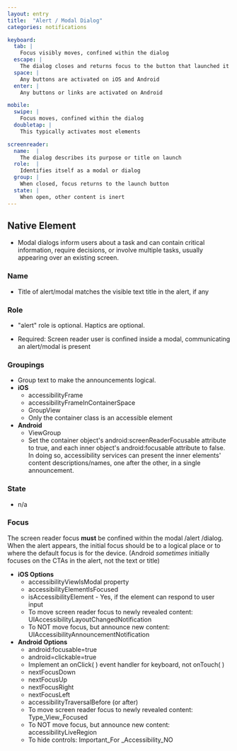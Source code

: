 ```yaml
---
layout: entry
title:  "Alert / Modal Dialog"
categories: notifications

keyboard:
  tab: |
    Focus visibly moves, confined within the dialog
  escape: |
    The dialog closes and returns focus to the button that launched it
  space: |
    Any buttons are activated on iOS and Android
  enter: |
    Any buttons or links are activated on Android

mobile:
  swipe: |
    Focus moves, confined within the dialog
  doubletap: |
    This typically activates most elements

screenreader:
  name:  |
    The dialog describes its purpose or title on launch
  role:  |
    Identifies itself as a modal or dialog
  group: |
    When closed, focus returns to the launch button
  state: |
    When open, other content is inert
---
```



## Native Element

- Modal dialogs inform users about a task and can contain critical information, require decisions, or involve multiple tasks, usually appearing over an existing screen.

### Name

- Title of alert/modal matches the visible text title in the alert, if any

### Role

- "alert" role is optional. Haptics are optional.  
  
- Required: Screen reader user is confined inside a modal, communicating an alert/modal is present  
  

### Groupings

- Group text to make the announcements logical.
- **iOS**
  - accessibilityFrame
  - accessibilityFrameInContainerSpace
  - GroupView
  - Only the container class is an accessible element
- **Android**
  - ViewGroup
  - Set the container object's android:screenReaderFocusable attribute to true, and each inner object's android:focusable attribute to false. In doing so, accessibility services can present the inner elements' content descriptions/names, one after the other, in a single announcement.

### State

- n/a

### Focus

The screen reader focus  **must** be confined within the modal /alert /dialog. When the alert appears, the initial focus should be to a logical place or to where the default focus is for the device. (Android  _sometimes_  initially focuses on the CTAs in the alert, not the text or title)

- **iOS Options**
  - accessibilityViewIsModal property
  - accessibilityElementIsFocused  
  - isAccessibilityElement - Yes, if the element can respond to user input
  - To move screen reader focus to newly revealed content: UIAccessibilityLayoutChangedNotification
  - To NOT move focus, but announce new content: UIAccessibilityAnnouncementNotification
- **Android Options**
  - android:focusable=true
  - android=clickable=true
  - Implement an onClick( ) event handler for keyboard, not onTouch( )
  - nextFocusDown
  - nextFocusUp
  - nextFocusRight
  - nextFocusLeft
  - accessibilityTraversalBefore (or after)
  - To move screen reader focus to newly revealed content: Type_View_Focused
  - To NOT move focus, but announce new content: accessibilityLiveRegion
  - To hide controls: Important_For _Accessibility_NO